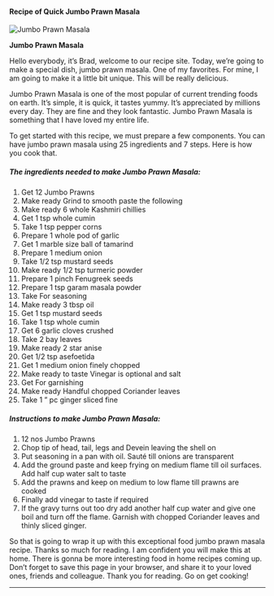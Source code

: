             

#### Recipe of Quick Jumbo Prawn Masala

![Jumbo Prawn Masala](https://img-global.cpcdn.com/recipes/aa9d06a6ecabb152/751x532cq70/jumbo-prawn-masala-recipe-main-photo.jpg)

**Jumbo Prawn Masala**

Hello everybody, it’s Brad, welcome to our recipe site. Today, we’re going to make a special dish, jumbo prawn masala. One of my favorites. For mine, I am going to make it a little bit unique. This will be really delicious.

Jumbo Prawn Masala is one of the most popular of current trending foods on earth. It’s simple, it is quick, it tastes yummy. It’s appreciated by millions every day. They are fine and they look fantastic. Jumbo Prawn Masala is something that I have loved my entire life.

To get started with this recipe, we must prepare a few components. You can have jumbo prawn masala using 25 ingredients and 7 steps. Here is how you cook that.

##### The ingredients needed to make Jumbo Prawn Masala:

1.  Get 12 Jumbo Prawns
2.  Make ready Grind to smooth paste the following
3.  Make ready 6 whole Kashmiri chillies
4.  Get 1 tsp whole cumin
5.  Take 1 tsp pepper corns
6.  Prepare 1 whole pod of garlic
7.  Get 1 marble size ball of tamarind
8.  Prepare 1 medium onion
9.  Take 1/2 tsp mustard seeds
10.  Make ready 1/2 tsp turmeric powder
11.  Prepare 1 pinch Fenugreek seeds
12.  Prepare 1 tsp garam masala powder
13.  Take For seasoning
14.  Make ready 3 tbsp oil
15.  Get 1 tsp mustard seeds
16.  Take 1 tsp whole cumin
17.  Get 6 garlic cloves crushed
18.  Take 2 bay leaves
19.  Make ready 2 star anise
20.  Get 1/2 tsp asefoetida
21.  Get 1 medium onion finely chopped
22.  Make ready to taste Vinegar is optional and salt
23.  Get For garnishing
24.  Make ready Handful chopped Coriander leaves
25.  Take 1 ” pc ginger sliced fine

##### Instructions to make Jumbo Prawn Masala:

1.  12 nos Jumbo Prawns
2.  Chop tip of head, tail, legs and Devein leaving the shell on
3.  Put seasoning in a pan with oil. Sauté till onions are transparent
4.  Add the ground paste and keep frying on medium flame till oil surfaces. Add half cup water salt to taste
5.  Add the prawns and keep on medium to low flame till prawns are cooked
6.  Finally add vinegar to taste if required
7.  If the gravy turns out too dry add another half cup water and give one boil and turn off the flame. Garnish with chopped Coriander leaves and thinly sliced ginger.

So that is going to wrap it up with this exceptional food jumbo prawn masala recipe. Thanks so much for reading. I am confident you will make this at home. There is gonna be more interesting food in home recipes coming up. Don’t forget to save this page in your browser, and share it to your loved ones, friends and colleague. Thank you for reading. Go on get cooking!

* * *